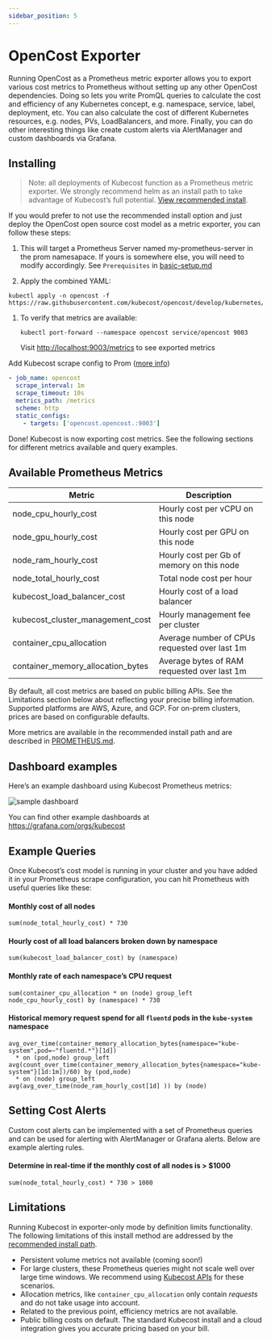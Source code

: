 ```yaml
---
sidebar_position: 5
---
```

# OpenCost Exporter

Running OpenCost as a Prometheus metric exporter allows you to export various cost metrics to Prometheus without setting up any other OpenCost dependencies. Doing so lets you write PromQL queries to calculate the cost and efficiency of any Kubernetes concept, e.g. namespace, service, label, deployment, etc. You can also calculate the cost of different Kubernetes resources, e.g. nodes, PVs, LoadBalancers, and more. Finally, you can do other interesting things like create custom alerts via AlertManager and custom dashboards via Grafana.

## Installing

> Note: all deployments of Kubecost function as a Prometheus metric exporter. We strongly recommend helm as an install path to take advantage of Kubecost’s full potential. [View recommended install](http://docs.kubecost.com/install).

If you would prefer to not use the recommended install option and just deploy the OpenCost open source cost model as a metric exporter, you can follow these steps:

1. This will target a Prometheus Server named my-prometheus-server in the prom namesapace. If yours is somewhere else, you will need to modify accordingly. See `Prerequisites` in [basic-setup.md](./basic-setup.md)

1. Apply the combined YAML:

```
kubectl apply -n opencost -f https://raw.githubusercontent.com/kubecost/opencost/develop/kubernetes/exporter/exporter.yaml
```

1. To verify that metrics are available:

    ```
    kubectl port-forward --namespace opencost service/opencost 9003
    ```

    Visit [http://localhost:9003/metrics](http://localhost:9003/metrics) to see exported metrics

Add Kubecost scrape config to Prom ([more info](https://prometheus.io/docs/introduction/first_steps/#configuring-prometheus))

```yaml
- job_name: opencost
  scrape_interval: 1m
  scrape_timeout: 10s
  metrics_path: /metrics
  scheme: http
  static_configs:
    - targets: ['opencost.opencost.:9003']
```

Done! Kubecost is now exporting cost metrics. See the following sections for different metrics available and query examples.

## Available Prometheus Metrics

| Metric       | Description                                                                                            |
| ------------ | ------------------------------------------------------------------------------------------------------ |
| node_cpu_hourly_cost | Hourly cost per vCPU on this node  |
| node_gpu_hourly_cost | Hourly cost per GPU on this node  |
| node_ram_hourly_cost   | Hourly cost per Gb of memory on this node                       |
| node_total_hourly_cost   | Total node cost per hour                       |
| kubecost_load_balancer_cost   | Hourly cost of a load balancer                 |
| kubecost_cluster_management_cost | Hourly management fee per cluster                 |
| container_cpu_allocation   | Average number of CPUs requested over last 1m                      |
| container_memory_allocation_bytes   | Average bytes of RAM requested over last 1m                 |

By default, all cost metrics are based on public billing APIs. See the Limitations section below about reflecting your precise billing information. Supported platforms are AWS, Azure, and GCP. For on-prem clusters, prices are based on configurable defaults.

More metrics are available in the recommended install path and are described in [PROMETHEUS.md](PROMETHEUS.md).

## Dashboard examples

Here’s an example dashboard using Kubecost Prometheus metrics:

![sample dashboard](https://grafana.com/api/dashboards/8670/images/5480/image)

You can find other example dashboards at https://grafana.com/orgs/kubecost

## Example Queries

Once Kubecost’s cost model is running in your cluster and you have added it in your Prometheus scrape configuration, you can hit Prometheus with useful queries like these:

#### Monthly cost of all nodes

```
sum(node_total_hourly_cost) * 730
```

#### Hourly cost of all load balancers broken down by namespace

```
sum(kubecost_load_balancer_cost) by (namespace)
```

#### Monthly rate of each namespace’s CPU request

```
sum(container_cpu_allocation * on (node) group_left node_cpu_hourly_cost) by (namespace) * 730
```

#### Historical memory request spend for all `fluentd` pods in the `kube-system` namespace

```
avg_over_time(container_memory_allocation_bytes{namespace="kube-system",pod=~"fluentd.*"}[1d])
  * on (pod,node) group_left
avg(count_over_time(container_memory_allocation_bytes{namespace="kube-system"}[1d:1m])/60) by (pod,node)
  * on (node) group_left
avg(avg_over_time(node_ram_hourly_cost[1d] )) by (node)
```


## Setting Cost Alerts

Custom cost alerts can be implemented with a set of Prometheus queries and can be used for alerting with AlertManager or Grafana alerts. Below are example alerting rules.

#### Determine in real-time if the monthly cost of all nodes is > $1000

```
sum(node_total_hourly_cost) * 730 > 1000
```

## Limitations

Running Kubecost in exporter-only mode by definition limits functionality. The following limitations of this install method are addressed by the [recommended install path](http://docs.kubecost.com/install).

- Persistent volume metrics not available (coming soon!)
- For large clusters, these Prometheus queries might not scale well over large time windows. We recommend using [Kubecost APIs](https://github.com/kubecost/docs/blob/master/apis.md) for these scenarios.
- Allocation metrics, like `container_cpu_allocation` only contain _requests_ and do not take usage into account.
- Related to the previous point, efficiency metrics are not available.
- Public billing costs on default. The standard Kubecost install and a cloud integration gives you accurate pricing based on your bill.
